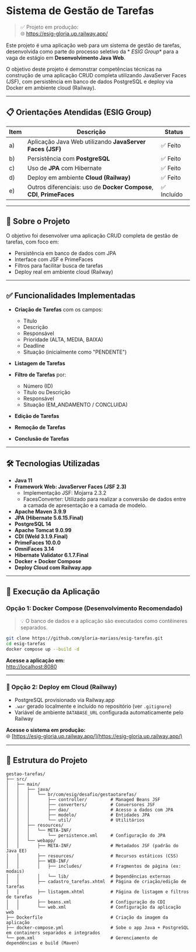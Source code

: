 # Sistema de Gestão de Tarefas

> ✅ Projeto em produção:  
> 🌐 <https://esig-gloria.up.railway.app/>

Este projeto é uma aplicação web para um sistema de gestão de tarefas, desenvolvida como parte do processo seletivo da *
*ESIG Group** para a vaga de estágio em **Desenvolvimento Java Web**.

O objetivo deste projeto é demonstrar competências técnicas na construção de uma aplicação CRUD completa utilizando
JavaServer Faces (JSF), com persistência em banco de dados PostgreSQL e deploy via Docker em ambiente cloud (Railway).

---

## 📋 Orientações Atendidas (ESIG Group)

| Item | Descrição                                                               | Status     |
|------|-------------------------------------------------------------------------|------------|
| a)   | Aplicação Java Web utilizando **JavaServer Faces (JSF)**                | ✅ Feito    |
| b)   | Persistência com **PostgreSQL**                                         | ✅ Feito    |
| c)   | Uso de **JPA** com Hibernate                                            | ✅ Feito    |
| d)   | Deploy em ambiente **Cloud (Railway)**                                  | ✅ Feito    |
| e)   | Outros diferenciais: uso de **Docker Compose**, **CDI**, **PrimeFaces** | ✅ Incluído |

---

## 🧠 Sobre o Projeto

O objetivo foi desenvolver uma aplicação CRUD completa de gestão de tarefas, com foco em:

- Persistência em banco de dados com JPA
- Interface com JSF e PrimeFaces
- Filtros para facilitar busca de tarefas
- Deploy real em ambiente cloud (Railway)

---

## ✅ Funcionalidades Implementadas

- **Criação de Tarefas** com os campos:
    - Título
    - Descrição
    - Responsável
    - Prioridade (ALTA, MEDIA, BAIXA)
    - Deadline
    - Situação (inicialmente como "PENDENTE")

- **Listagem de Tarefas**
- **Filtro de Tarefas** por:
    - Número (ID)
    - Título ou Descrição
    - Responsável
    - Situação (EM_ANDAMENTO / CONCLUIDA)

- **Edição de Tarefas**
- **Remoção de Tarefas**
- **Conclusão de Tarefas**

---

## 🛠️ Tecnologias Utilizadas

- **Java 11**
- **Framework Web: JavaServer Faces (JSF 2.3)**
    - Implementação JSF: Mojarra 2.3.2
    - FacesConverter: Utilizado para realizar a conversão de dados entre a camada de apresentação e a camada de modelo.
- **Apache Maven 3.9.9**
- **JPA (Hibernate 5.6.15.Final)**
- **PostgreSQL 14**
- **Apache Tomcat 9.0.99**
- **CDI (Weld 3.1.9.Final)**
- **PrimeFaces 10.0.0**
- **OmniFaces 3.14**
- **Hibernate Validator 6.1.7.Final**
- **Docker + Docker Compose**
- **Deploy Cloud com Railway.app**

---

## 🧪 Execução da Aplicação

### Opção 1: Docker Compose (Desenvolvimento Recomendado)

> 💡 O banco de dados e a aplicação são executados como contêineres separados.

```bash
git clone https://github.com/gloria-mariass/esig-tarefas.git
cd esig-tarefas
docker compose up --build -d
```

**Acesse a aplicação em:**  
[http://localhost:8080](http://localhost:8080)

---

### 🔹 Opção 2: Deploy em Cloud (Railway)

- PostgreSQL provisionado via Railway.app
- `.war` gerado localmente e incluído no repositório (ver `.gitignore`)
- Variável de ambiente `DATABASE_URL` configurada automaticamente pelo Railway

**Acesse o sistema em produção:**  
🌐 [https://esig-gloria.up.railway.app/](https://esig-gloria.up.railway.app/)

---

## 📂 Estrutura do Projeto

```plaintext
gestao-tarefas/
├── src/
│   ├── main/
│   │   ├── java/
│   │   │   └── br/com/esig/desafio/gestaotarefas/
│   │   │       ├── controller/         # Managed Beans JSF
│   │   │       ├── converters/         # Conversores JSF
│   │   │       ├── dao/                # Acesso a dados com JPA
│   │   │       ├── modelo/             # Entidades JPA
│   │   │       └── util/               # Utilitários
│   │   ├── resources/
│   │   │   └── META-INF/
│   │   │       └── persistence.xml     # Configuração do JPA
│   │   └── webapp/
│   │       ├── META-INF/               # Metadados JSF (padrão do Java EE)
│   │       ├── resources/              # Recursos estáticos (CSS)
│   │       ├── WEB-INF/
│   │       │   ├── includes/           # Fragmentos de página (ex: modais)
│   │       │   └── lib/                # Dependências externas
│   │       ├── cadastro_tarefas.xhtml  # Página de criação/edição de tarefas
│   │       ├── listagem.xhtml          # Página de listagem e filtros de tarefas
│   │       ├── beans.xml               # Configuração do CDI
│   │       └── web.xml                 # Configuração da aplicação web
├── Dockerfile                          # Criação da imagem da aplicação
├── docker-compose.yml                  # Sobe o app Java + PostgreSQL em containers separados e integrados
└── pom.xml                             # Gerenciamento de dependências e build (Maven)

